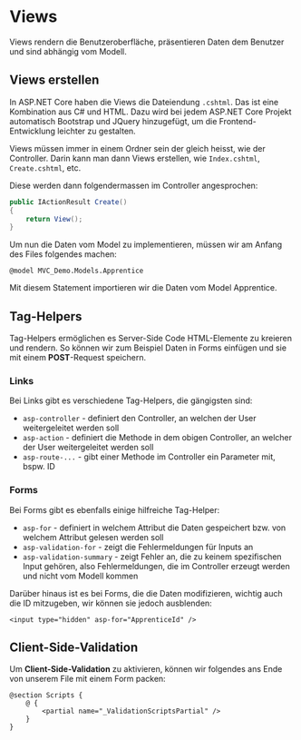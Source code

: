 # Views

Views rendern die Benutzeroberfläche, präsentieren Daten dem Benutzer und sind abhängig vom Modell.

## Views erstellen

In ASP.NET Core haben die Views die Dateiendung `.cshtml`. Das ist eine Kombination aus C# und HTML. Dazu wird bei jedem ASP.NET Core Projekt
automatisch Bootstrap und JQuery hinzugefügt, um die Frontend-Entwicklung leichter zu gestalten.

Views müssen immer in einem Ordner sein der gleich heisst, wie der Controller. Darin kann man dann Views erstellen,
wie `Index.cshtml`, `Create.cshtml`, etc.

Diese werden dann folgendermassen im Controller angesprochen:

````C#
public IActionResult Create()
{
    return View();
}
````

Um nun die Daten vom Model zu implementieren, müssen wir am Anfang des Files folgendes machen:

````Razor
@model MVC_Demo.Models.Apprentice
````

Mit diesem Statement importieren wir die Daten vom Model Apprentice.

## Tag-Helpers

Tag-Helpers ermöglichen es Server-Side Code HTML-Elemente zu kreieren und rendern. So können wir zum Beispiel Daten in Forms einfügen und sie mit
einem **POST**-Request speichern.

### Links

Bei Links gibt es verschiedene Tag-Helpers, die gängigsten sind:

- `asp-controller` - definiert den Controller, an welchen der User weitergeleitet werden soll
- `asp-action` - definiert die Methode in dem obigen Controller, an welcher der User weitergeleitet werden soll
- `asp-route-...` - gibt einer Methode im Controller ein Parameter mit, bspw. ID

### Forms

Bei Forms gibt es ebenfalls einige hilfreiche Tag-Helper:

- `asp-for` - definiert in welchem Attribut die Daten gespeichert bzw. von welchem Attribut gelesen werden soll
- `asp-validation-for` - zeigt die Fehlermeldungen für Inputs an
- `asp-validation-summary` - zeigt Fehler an, die zu keinem spezifischen Input gehören, also Fehlermeldungen, die im Controller erzeugt werden und
  nicht vom Modell kommen

Darüber hinaus ist es bei Forms, die die Daten modifizieren, wichtig auch die ID mitzugeben, wir können sie jedoch ausblenden:

````Razor
<input type="hidden" asp-for="ApprenticeId" />
````

## Client-Side-Validation

Um **Client-Side-Validation** zu aktivieren, können wir folgendes ans Ende von unserem File mit einem Form packen:

````Razor
@section Scripts {
    @ {
        <partial name="_ValidationScriptsPartial" />
    }
}
````
